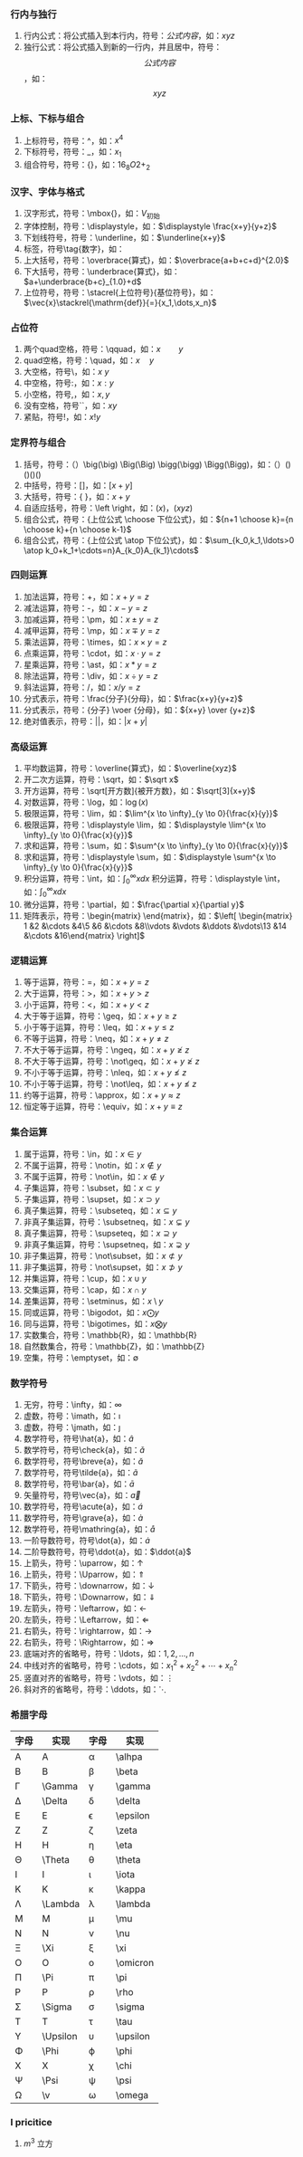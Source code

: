 ### 行内与独行
1. 行内公式：将公式插入到本行内，符号：$公式内容$，如：$xyz$
2. 独行公式：将公式插入到新的一行内，并且居中，符号：$$公式内容$$，如：$$xyz$$
### 上标、下标与组合
1. 上标符号，符号：^，如：$x^4$
2. 下标符号，符号：_，如：$x_1$
3. 组合符号，符号：{}，如：${16}_{8}O{2+}_{2}$
### 汉字、字体与格式
1. 汉字形式，符号：\mbox{}，如：$V_{\mbox{初始}}$
2. 字体控制，符号：\displaystyle，如：$\displaystyle \frac{x+y}{y+z}$
3. 下划线符号，符号：\underline，如：$\underline{x+y}$
4. 标签，符号\tag{数字}，如：$\tag{11}$
5. 上大括号，符号：\overbrace{算式}，如：$\overbrace{a+b+c+d}^{2.0}$
6. 下大括号，符号：\underbrace{算式}，如：$a+\underbrace{b+c}_{1.0}+d$
7. 上位符号，符号：\stacrel{上位符号}{基位符号}，如：$\vec{x}\stackrel{\mathrm{def}}{=}{x_1,\dots,x_n}$
### 占位符
1. 两个quad空格，符号：\qquad，如：$x \qquad y$
2. quad空格，符号：\quad，如：$x \quad y$
3. 大空格，符号\，如：$x \ y$
4. 中空格，符号\:，如：$x : y$
5. 小空格，符号\,，如：$x , y$
6. 没有空格，符号``，如：$xy$
7. 紧贴，符号\!，如：$x ! y$
### 定界符与组合
1. 括号，符号：（）\big(\big) \Big(\Big) \bigg(\bigg) \Bigg(\Bigg)，如：$（）\big(\big) \Big(\Big) \bigg(\bigg) \Bigg(\Bigg)$
2. 中括号，符号：[]，如：$[x+y]$
3. 大括号，符号：\{ \}，如：${x+y}$
4. 自适应括号，符号：\left \right，如：$\left(x\right)$，$\left(x{yz}\right)$
5. 组合公式，符号：{上位公式 \choose 下位公式}，如：${n+1 \choose k}={n \choose k}+{n \choose k-1}$
6. 组合公式，符号：{上位公式 \atop 下位公式}，如：$\sum_{k_0,k_1,\ldots>0 \atop k_0+k_1+\cdots=n}A_{k_0}A_{k_1}\cdots$
### 四则运算
1. 加法运算，符号：+，如：$x+y=z$
2. 减法运算，符号：-，如：$x-y=z$
3. 加减运算，符号：\pm，如：$x \pm y=z$
4. 减甲运算，符号：\mp，如：$x \mp y=z$
5. 乘法运算，符号：\times，如：$x \times y=z$
6. 点乘运算，符号：\cdot，如：$x \cdot y=z$
7. 星乘运算，符号：\ast，如：$x \ast y=z$
8. 除法运算，符号：\div，如：$x \div y=z$
9. 斜法运算，符号：/，如：$x/y=z$
10. 分式表示，符号：\frac{分子}{分母}，如：$\frac{x+y}{y+z}$
11. 分式表示，符号：{分子} \voer {分母}，如：${x+y} \over {y+z}$
12. 绝对值表示，符号：||，如：$|x+y|$
### 高级运算
1. 平均数运算，符号：\overline{算式}，如：$\overline{xyz}$
2. 开二次方运算，符号：\sqrt，如：$\sqrt x$
3. 开方运算，符号：\sqrt[开方数]{被开方数}，如：$\sqrt[3]{x+y}$
4. 对数运算，符号：\log，如：$\log(x)$
5. 极限运算，符号：\lim，如：$\lim^{x \to \infty}_{y \to 0}{\frac{x}{y}}$
6. 极限运算，符号：\displaystyle \lim，如：$\displaystyle \lim^{x \to \infty}_{y \to 0}{\frac{x}{y}}$
7. 求和运算，符号：\sum，如：$\sum^{x \to \infty}_{y \to 0}{\frac{x}{y}}$
8. 求和运算，符号：\displaystyle \sum，如：$\displaystyle \sum^{x \to \infty}_{y \to 0}{\frac{x}{y}}$
9. 积分运算，符号：\int，如：$\int^{\infty}_{0}{xdx}$
积分运算，符号：\displaystyle \int，如：$\displaystyle \int^{\infty}_{0}{xdx}$
10. 微分运算，符号：\partial，如：$\frac{\partial x}{\partial y}$
11. 矩阵表示，符号：\begin{matrix} \end{matrix}，如：$\left[ \begin{matrix} 1 &2 &\cdots &4\5 &6 &\cdots &8\\vdots &\vdots &\ddots &\vdots\13 &14 &\cdots &16\end{matrix} \right]$
### 逻辑运算
1. 等于运算，符号：=，如：$x+y=z$
2. 大于运算，符号：>，如：$x+y>z$
3. 小于运算，符号：<，如：$x+y<z$
4. 大于等于运算，符号：\geq，如：$x+y \geq z$
5. 小于等于运算，符号：\leq，如：$x+y \leq z$
6. 不等于运算，符号：\neq，如：$x+y \neq z$
7. 不大于等于运算，符号：\ngeq，如：$x+y \ngeq z$
8. 不大于等于运算，符号：\not\geq，如：$x+y \not\geq z$
9. 不小于等于运算，符号：\nleq，如：$x+y \nleq z$
10. 不小于等于运算，符号：\not\leq，如：$x+y \not\leq z$
11. 约等于运算，符号：\approx，如：$x+y \approx z$
12. 恒定等于运算，符号：\equiv，如：$x+y \equiv z$
### 集合运算
1. 属于运算，符号：\in，如：$x \in y$
2. 不属于运算，符号：\notin，如：$x \notin y$
3. 不属于运算，符号：\not\in，如：$x \not\in y$
4. 子集运算，符号：\subset，如：$x \subset y$
6. 子集运算，符号：\supset，如：$x \supset y$
6. 真子集运算，符号：\subseteq，如：$x \subseteq y$
7. 非真子集运算，符号：\subsetneq，如：$x \subsetneq y$
8. 真子集运算，符号：\supseteq，如：$x \supseteq y$
9. 非真子集运算，符号：\supsetneq，如：$x \supsetneq y$
10. 非子集运算，符号：\not\subset，如：$x \not\subset y$
11. 非子集运算，符号：\not\supset，如：$x \not\supset y$
12. 并集运算，符号：\cup，如：$x \cup y$
13. 交集运算，符号：\cap，如：$x \cap y$
14. 差集运算，符号：\setminus，如：$x \setminus y$
15. 同或运算，符号：\bigodot，如：$x \bigodot y$
16. 同与运算，符号：\bigotimes，如：$x \bigotimes y$
17. 实数集合，符号：\mathbb{R}，如：\mathbb{R}
18. 自然数集合，符号：\mathbb{Z}，如：\mathbb{Z}
19. 空集，符号：\emptyset，如：$\emptyset$
### 数学符号
1. 无穷，符号：\infty，如：$\infty$
2. 虚数，符号：\imath，如：$\imath$
3. 虚数，符号：\jmath，如：$\jmath$
4. 数学符号，符号\hat{a}，如：$\hat{a}$
5. 数学符号，符号\check{a}，如：$\check{a}$
6. 数学符号，符号\breve{a}，如：$\breve{a}$
7. 数学符号，符号\tilde{a}，如：$\tilde{a}$
8. 数学符号，符号\bar{a}，如：$\bar{a}$
9. 矢量符号，符号\vec{a}，如：$\vec{a}$
10. 数学符号，符号\acute{a}，如：$\acute{a}$
11. 数学符号，符号\grave{a}，如：$\grave{a}$
12. 数学符号，符号\mathring{a}，如：$\mathring{a}$
13. 一阶导数符号，符号\dot{a}，如：$\dot{a}$
14. 二阶导数符号，符号\ddot{a}，如：$\ddot{a}$
15. 上箭头，符号：\uparrow，如：$\uparrow$
16. 上箭头，符号：\Uparrow，如：$\Uparrow$
17. 下箭头，符号：\downarrow，如：$\downarrow$
18. 下箭头，符号：\Downarrow，如：$\Downarrow$
19. 左箭头，符号：\leftarrow，如：$\leftarrow$
20. 左箭头，符号：\Leftarrow，如：$\Leftarrow$
21. 右箭头，符号：\rightarrow，如：$\rightarrow$
22. 右箭头，符号：\Rightarrow，如：$\Rightarrow$
23. 底端对齐的省略号，符号：\ldots，如：$1,2,\ldots,n$
24. 中线对齐的省略号，符号：\cdots，如：$x_1^2 + x_2^2 + \cdots + x_n^2$
25. 竖直对齐的省略号，符号：\vdots，如：$\vdots$
26. 斜对齐的省略号，符号：\ddots，如：$\ddots$


### 希腊字母
|字母  |实现  | 字母 | 实现|
|---|---|---|---|
|A	|A	|α	|\alhpa
|B	|B	|β	|\beta
|Γ	|\Gamma	|γ	|\gamma
|Δ	|\Delta	|δ	|\delta
|E	|E	|ϵ	|\epsilon
|Z	|Z	|ζ	|\zeta
|H	|H	|η	|\eta
|Θ	|\Theta	|θ	|\theta
|I	|I	|ι	|\iota
|K	|K	|κ	|\kappa
|Λ	|\Lambda	|λ	|\lambda
|M	|M	|μ	|\mu
|N	|N	|ν	|\nu
|Ξ	|\Xi	|ξ	|\xi
|O	|O	|ο	|\omicron
|Π	|\Pi	|π	|\pi
|P	|P	|ρ	|\rho
|Σ	|\Sigma	|σ	|\sigma
|T	|T	|τ	|\tau
|Υ	|\Upsilon	|υ	|\upsilon
|Φ	|\Phi	|ϕ	|\phi
|X	|X	|χ	|\chi
|Ψ	|\Psi	|ψ	|\psi
|Ω	|\v	|ω	|\omega

### I pricitice
1. $m^3$ 立方